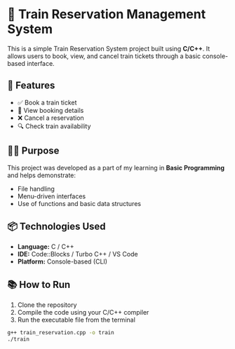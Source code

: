 # 🚆 Train Reservation Management System

This is a simple Train Reservation System project built using **C/C++**. It allows users to book, view, and cancel train tickets through a basic console-based interface.

## 🔧 Features
- ✅ Book a train ticket  
- 📄 View booking details  
- ❌ Cancel a reservation  
- 🔍 Check train availability  

## 🧑‍💻 Purpose
This project was developed as a part of my learning in **Basic Programming** and helps demonstrate:
- File handling  
- Menu-driven interfaces  
- Use of functions and basic data structures  

## 📦 Technologies Used
- **Language:** C / C++  
- **IDE:** Code::Blocks / Turbo C++ / VS Code  
- **Platform:** Console-based (CLI)  

## 📚 How to Run
1. Clone the repository  
2. Compile the code using your C/C++ compiler  
3. Run the executable file from the terminal

```bash
g++ train_reservation.cpp -o train
./train
